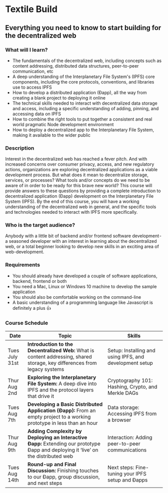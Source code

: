 # Textile Build
## Everything you need to know to start building for the decentralized web

### What will I learn? 

* The fundamentals of the decentralized web, including concepts such as content addressing, distributed data structures, peer-to-peer communication, etc
* A deep understanding of the Interplanetary File System's (IPFS) core components, including the core protocols, conventions, and libraries use to access IPFS
* How to develop a distributed application (Đapp), all the way from creating a blank project to deploying it online
* The technical skills needed to interact with decentralized data storage and access, including a specific understanding of adding, pinning, and accessing data on IPFS
* How to combine the right tools to put together a consistent and real world pragmatic Node development environment
* How to deploy a decentralized app to the Interplanetary File System, making it available to the wider public

### Description

Interest in the decentralized web has reached a fever pitch. And with increased concerns over consumer privacy, access, and new regulatory actions, organizations are exploring decentralized applications as a viable development process. But what does it mean to decentralize storage, services, or processes? What tools and/or concepts do we need to be aware of in order to be ready for this brave new world? This course will provide answers to these questions by providing a complete introduction to decentralized application (Đapp) development on the Interplanetary File System (IPFS). By the end of this course, you will have a working understanding of the decentralized web in general, and the specific tools and technologies needed to interact with IPFS more specifically.

### Who is the target audience?

Anybody with a little bit of backend and/or frontend software development - a seasoned developer with an interest in learning about the decentralized web, or a total beginner looking to develop new skills in an exciting area of web-development.

### Requirements

* You should already have developed a couple of software applications, backend, frontend or both
* You need a Mac, Linux or Windows 10 machine to develop the sample application
* You should also be comfortable working on the command-line
* A basic understanding of a programming language like Javascript is definitely a plus 👍

### Course Schedule

| Date           | Topic                                                                                                                          | Skills                                                  |
| -------------- | ------------------------------------------------------------------------------------------------------------------------------ | ------------------------------------------------------- |
| Tues July 31st | **Introduction to the Decentralized Web:** What is content addressing, shared storage, key differences from legacy systems          | Setup: Installing and using IPFS, and development setup |
| Thur Aug 2nd   | **Exploring the Interplanetary File System:** A deep dive into IPFS and the protocol layers that drive it                           | Cryptography 101: Hashing, Crypto, and Merkle DAGs      |
| Tues Aug 7th   | **Developing a Basic Distributed Application (Đapp):** From an empty project to a working prototype in less than an hour            | Data storage: Accessing IPFS from a browser             |
| Thur Aug 9th   | **Adding Complexity by Deploying an Interactive Đapp:** Extending our prototype Đapp and deploying it ‘live’ on the distributed web | Interaction: Adding peer-to-peer communications         |
| Tues Aug 14th  | **Round-up and Final Discussion:** Finishing touches to our Đapp, group discussion, and next steps                                  | Next steps: Fine-tuning your IPFS setup and Đapps       |

